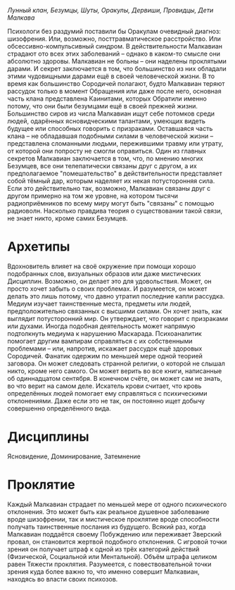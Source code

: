 *Лунный клан, Безумцы, Шуты, Оракулы, Дервиши, Провидцы, Дети Малкава*

Психологи без раздумий поставили бы Оракулам очевидный диагноз: шизофрения. Или, возможно, посттравматическое расстройство. Или обсессивно-компульсивный синдром.
В действительности Малкавиан страдают ото всех этих заболеваний – однако в каком-то смысле они абсолютно здоровы. Малкавиан не больны – они наделены проклятыми дарами. И секрет заключается в том, что большинство из них обладали этими чудовищными дарами ещё в своей человеческой жизни. 
В то время как большинство Сородичей полагают, будто Малкавиан теряют рассудок только в момент Обращения или даже после него, основная часть клана представлена Каинитами, которых Обратили именно потому, что они были безумцами ещё в своей прежней жизни. Большинство сиров из числа Малкавиан ищут себе потомков среди людей, одарённых ясновидческими талантами, умеющих видеть будущее или способных говорить с призраками.
Оставшаяся часть клана – не обладавшая подобными силами в человеческой жизни – представлена сломанными людьми, пережившими травму или утрату, от которой они попросту не смогли оправиться.
Один из главных секретов Малкавиан заключается в том, что, по мнению многих Безумцев, все они телепатически связаны друг с другом, а их предполагаемое "помешательство" в действительности представляет собой тёмный дар, которым наделяет их некая потусторонняя сила. Если это действительно так, возможно, Малкавиан связаны друг с другом примерно на том же уровне, на котором тысячи радиоприёмников по всему миру могут быть "связаны" с помощью радиоволн. Насколько правдива теория о существовании такой связи, не знает никто, кроме самих Безумцев.

# Архетипы

Вдохновитель влияет на своё окружение при помощи хорошо подобранных слов, визуальных образов или даже мистических Дисциплин. Возможно, он делает это для удовольствия. Может, он просто хочет забыть о своих проблемах. И разумеется, он может делать это лишь потому, что давно утратил последние капли рассудка.
Медиум изучает таинственные места, предметы или людей, предположительно связанных с высшими силами. Он хочет знать, как выглядит потусторонний мир. Он утверждает, что говорит с призраками или духами. Иногда подобная деятельность может напрямую подтолкнуть медиума к нарушению Маскарада.
Психоаналитик помогает другим вампирам справляться с их собственными проблемами – или, напротив, искажает рассудок ещё здоровых Сородичей.
Фанатик одержим по меньшей мере одной теорией заговора. Он может следовать странной религии, о которой не слышал никто, кроме него самого. Он может верить во все книги, написанные об одиннадцатом сентября. В конечном счёте, он может сам не знать, во что верит на самом деле. 
Искатель крови считает, что кровь определённых людей помогает ему справляться с психическими отклонениями. Даже если это не так, он постоянно ищет добычу совершенно определённого вида.

# Дисциплины

Ясновидение, Доминирование, Затемнение

# Проклятие

Каждый Малкавиан страдает по меньшей мере от одного психического отклонения. Это может быть как реальное душевное заболевание вроде шизофрении, так и мистическое проклятие вроде способности получать таинственные послания из будущего. Всякий раз, когда Малкавиан поддаётся своему Побуждению или переживает Зверский провал, он становится жертвой подобного отклонения.
С игровой точки зрения он получает штраф к одной из трёх категорий действий (Физической, Социальной или Ментальной). Объём штрафа целиком равен Тяжести проклятия. Разумеется, с повествовательной точки зрения куда более важно то, что именно совершит Малкавиан, находясь во власти своих психозов.